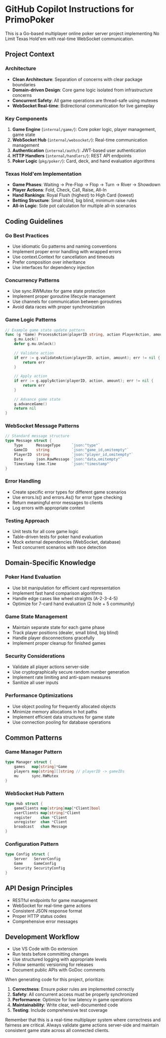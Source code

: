 # GitHub Copilot Instructions for PrimoPoker

<!-- Use this file to provide workspace-specific custom instructions to Copilot. For more details, visit https://code.visualstudio.com/docs/copilot/copilot-customization#_use-a-githubcopilotinstructionsmd-file -->

This is a Go-based multiplayer online poker server project implementing No Limit Texas Hold'em with real-time WebSocket communication.

## Project Context

### Architecture
- **Clean Architecture**: Separation of concerns with clear package boundaries
- **Domain-driven Design**: Core game logic isolated from infrastructure concerns
- **Concurrent Safety**: All game operations are thread-safe using mutexes
- **WebSocket Real-time**: Bidirectional communication for live gameplay

### Key Components
1. **Game Engine** (`internal/game/`): Core poker logic, player management, game state
2. **WebSocket Hub** (`internal/websocket/`): Real-time communication management
3. **Authentication** (`internal/auth/`): JWT-based user authentication
4. **HTTP Handlers** (`internal/handlers/`): REST API endpoints
5. **Poker Logic** (`pkg/poker/`): Card, deck, and hand evaluation algorithms

### Texas Hold'em Implementation
- **Game Phases**: Waiting → Pre-Flop → Flop → Turn → River → Showdown
- **Player Actions**: Fold, Check, Call, Raise, All-In
- **Hand Rankings**: Royal Flush (highest) to High Card (lowest)
- **Betting Structure**: Small blind, big blind, minimum raise rules
- **All-in Logic**: Side pot calculation for multiple all-in scenarios

## Coding Guidelines

### Go Best Practices
- Use idiomatic Go patterns and naming conventions
- Implement proper error handling with wrapped errors
- Use context.Context for cancellation and timeouts
- Prefer composition over inheritance
- Use interfaces for dependency injection

### Concurrency Patterns
- Use sync.RWMutex for game state protection
- Implement proper goroutine lifecycle management
- Use channels for communication between goroutines
- Avoid data races with proper synchronization

### Game Logic Patterns
```go
// Example game state update pattern
func (g *Game) ProcessAction(playerID string, action PlayerAction, amount int64) error {
    g.mu.Lock()
    defer g.mu.Unlock()
    
    // Validate action
    if err := g.validateAction(playerID, action, amount); err != nil {
        return err
    }
    
    // Apply action
    if err := g.applyAction(playerID, action, amount); err != nil {
        return err
    }
    
    // Advance game state
    g.advanceGame()
    return nil
}
```

### WebSocket Message Patterns
```go
// Standard message structure
type Message struct {
    Type      MessageType     `json:"type"`
    GameID    string          `json:"game_id,omitempty"`
    PlayerID  string          `json:"player_id,omitempty"`
    Data      json.RawMessage `json:"data,omitempty"`
    Timestamp time.Time       `json:"timestamp"`
}
```

### Error Handling
- Create specific error types for different game scenarios
- Use errors.Is() and errors.As() for error type checking
- Return meaningful error messages to clients
- Log errors with appropriate context

### Testing Approach
- Unit tests for all core game logic
- Table-driven tests for poker hand evaluation
- Mock external dependencies (WebSocket, database)
- Test concurrent scenarios with race detection

## Domain-Specific Knowledge

### Poker Hand Evaluation
- Use bit manipulation for efficient card representation
- Implement fast hand comparison algorithms
- Handle edge cases like wheel straights (A-2-3-4-5)
- Optimize for 7-card hand evaluation (2 hole + 5 community)

### Game State Management
- Maintain separate state for each game phase
- Track player positions (dealer, small blind, big blind)
- Handle player disconnections gracefully
- Implement proper cleanup for finished games

### Security Considerations
- Validate all player actions server-side
- Use cryptographically secure random number generation
- Implement rate limiting and anti-spam measures
- Sanitize all user inputs

### Performance Optimizations
- Use object pooling for frequently allocated objects
- Minimize memory allocations in hot paths
- Implement efficient data structures for game state
- Use connection pooling for database operations

## Common Patterns

### Game Manager Pattern
```go
type Manager struct {
    games   map[string]*Game
    players map[string][]string // playerID -> gameIDs
    mu      sync.RWMutex
}
```

### WebSocket Hub Pattern
```go
type Hub struct {
    gameClients map[string]map[*Client]bool
    userClients map[string]*Client
    register    chan *Client
    unregister  chan *Client
    broadcast   chan Message
}
```

### Configuration Pattern
```go
type Config struct {
    Server   ServerConfig
    Game     GameConfig
    Security SecurityConfig
}
```

## API Design Principles
- RESTful endpoints for game management
- WebSocket for real-time game actions
- Consistent JSON response format
- Proper HTTP status codes
- Comprehensive error messages

## Development Workflow
- Use VS Code with Go extension
- Run tests before committing changes
- Use structured logging with appropriate levels
- Follow semantic versioning for releases
- Document public APIs with GoDoc comments

When generating code for this project, prioritize:
1. **Correctness**: Ensure poker rules are implemented correctly
2. **Safety**: All concurrent access must be properly synchronized
3. **Performance**: Optimize for low latency in game operations
4. **Maintainability**: Write clear, well-documented code
5. **Testing**: Include comprehensive test coverage

Remember that this is a real-time multiplayer system where correctness and fairness are critical. Always validate game actions server-side and maintain consistent game state across all connected clients.
